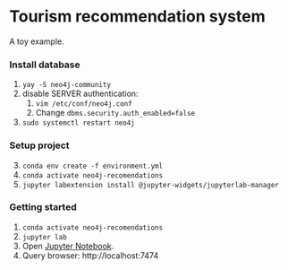 # Tourism recommendation system

A toy example.

### Install database
1. `yay -S neo4j-community`
2. disable SERVER authentication:
     1. `vim /etc/conf/neo4j.conf`
     2. Change `dbms.security.auth_enabled=false`
3. `sudo systemctl restart neo4j`

### Setup project
3. `conda env create -f environment.yml`
4. `conda activate neo4j-recomendations`
5. `jupyter labextension install @jupyter-widgets/jupyterlab-manager`


### Getting started

1. `conda activate neo4j-recomendations`
2. `jupyter lab`
3. Open [Jupyter Notebook](toy-example.ipynb).
4. Query browser: http://localhost:7474

